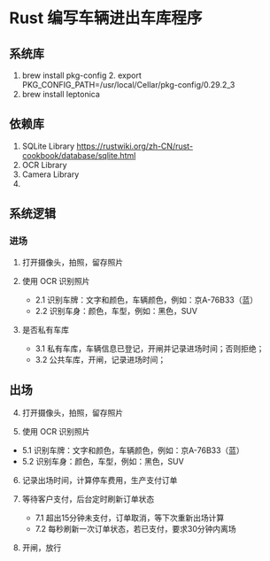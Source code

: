 # Rust 编写车辆进出车库程序

## 系统库
1. brew install pkg-config
   2. export PKG_CONFIG_PATH=/usr/local/Cellar/pkg-config/0.29.2_3
2. brew install leptonica

## 依赖库
1. SQLite Library https://rustwiki.org/zh-CN/rust-cookbook/database/sqlite.html
2. OCR Library 
3. Camera Library
4. 

## 系统逻辑

### 进场
1. 打开摄像头，拍照，留存照片

2. 使用 OCR 识别照片
   - 2.1 识别车牌：文字和颜色，车辆颜色，例如：京A-76B33（蓝）
   - 2.2 识别车身：颜色，车型，例如：黑色，SUV

3. 是否私有车库
    - 3.1 私有车库，车辆信息已登记，开闸并记录进场时间；否则拒绝；
    - 3.2 公共车库，开闸，记录进场时间；

## 出场
4. 打开摄像头，拍照，留存照片

5. 使用 OCR 识别照片
  - 5.1 识别车牌：文字和颜色，车辆颜色，例如：京A-76B33（蓝）
  - 5.2 识别车身：颜色，车型，例如：黑色，SUV

6. 记录出场时间，计算停车费用，生产支付订单

7. 等待客户支付，后台定时刷新订单状态
    - 7.1 超出15分钟未支付，订单取消，等下次重新出场计算
    - 7.2 每秒刷新一次订单状态，若已支付，要求30分钟内离场

8. 开闸，放行
